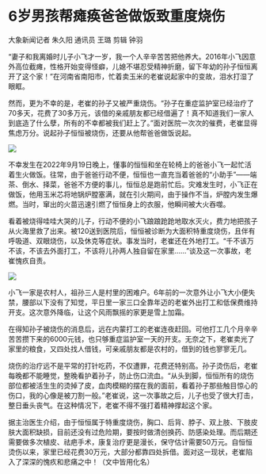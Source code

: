 # 6岁男孩帮瘫痪爸爸做饭致重度烧伤

大象新闻记者 朱久阳 通讯员 王璐 剪辑 钟羽

“妻子和我离婚时儿子小飞才一岁，我一个人辛辛苦苦把他养大。2016年小飞因意外高位截瘫，性格开始变得怪癖，儿媳不堪忍受精神折磨，留下年幼的孙子恒恒离开了这个家！”在河南省南阳市，忙着卖玉米的老崔说起家中的变故，泪水打湿了眼眶。

然而，更为不幸的是，老崔的孙子又被严重烧伤。“孙子在重症监护室已经治疗了70多天，花费了30多万元，该借的亲戚朋友都已经借遍了！真不知道我们一家人到底造了什么孽，所有的不幸都被我们赶上了。”面对医院一次次的催费，老崔显得焦虑万分。说起孙子恒恒被烧伤，还要从他帮爸爸做饭说起。

![](https://inews.gtimg.com/newsapp_bt/0/15631191427/1000)

不幸发生在2022年9月19日晚上，懂事的恒恒和坐在轮椅上的爸爸小飞一起忙活着生火做饭。往常，由于爸爸行动不便，恒恒也一直充当着爸爸的“小助手”——端茶、倒水、择菜，爸爸不方便的事儿，恒恒总是跑前忙后。灾难发生时，小飞正在做饭，他用玉米芯将地锅炉膛塞满，就在引火期间，由于操作不当，炉膛内发生爆燃。当时，窜出的火苗迅速引燃了恒恒身上的衣服，他瞬间被大火吞噬。

看着被烧得哇哇大哭的儿子，行动不便的小飞踉踉跄跄地取水灭火，费力地把孩子从火海里救了出来。被120送到医院后，恒恒被诊断为大面积特重度烧伤，且伴有呼吸道、双眼烧伤，以及休克等症状。事发当时，老崔还在外地打工。“千不该万不该，不该去外面打工，不该将儿孙两人独自留在家里……”谈及这一次事故，老崔愧疚自责。

![](https://inews.gtimg.com/newsapp_bt/0/15631191437/1000)

小飞一家是农村人，祖孙三人是村里的困难户。6年前的一次意外让小飞大小便失禁，腰部以下没有了知觉，平日里一家三口全靠年迈的老崔外出打工和低保费维持开支。这次意外降临，让这个风雨飘摇的家更是雪上加霜。

在得知孙子被烧伤的消息后，远在内蒙打工的老崔连夜赶回。可他打工几个月辛辛苦苦攒下来的6000元钱，也只够重症监护室一天的开支。无奈之下，老崔卖光了家里的粮食，又四处找人借钱，可亲戚朋友都是农村的，借到的钱也寥寥无几。

烧伤的治疗远不是平常的打针吃药，不仅遭罪，花费还特别高。孙子烫伤后，老崔每晚都不能睡觉，整晚看护着孙子，防止伤口流血。“从头到脚，恒恒所有的烧伤部位都被活生生的烫掉了皮，血肉模糊的摆在我的面前，看着孙子那些触目惊心的伤口，我的心像是被刀割一般。”老崔说，这一次事故之后，儿子也受了很大打击，整日垂头丧气。在这种情况下，老崔不得不强打着精神撑起这个家。

据主治医生介绍，由于恒恒属于特重度烧伤，胸口、后背、脖子、双上肢、下肢皮肤大面积缺损，目前还没有过危险期，要按时做清创换药、防感染处理。而后期还需要做多次植皮、祛疤手术，康复治疗更是漫长，保守估计需要50万元。自恒恒烫伤以来，家里已经花费30万元，大部分都靠四处拆借。面对这一现状，老崔陷入了深深的愧疚和悲痛之中！（文中皆用化名）

